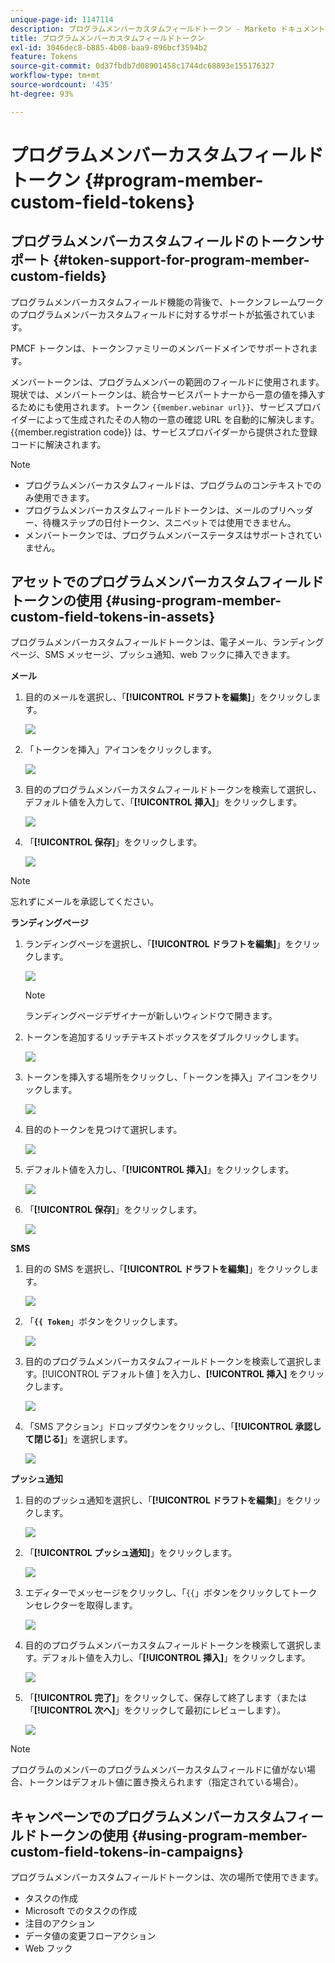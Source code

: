 ```yaml
---
unique-page-id: 1147114
description: プログラムメンバーカスタムフィールドトークン - Marketo ドキュメント - 製品ドキュメント
title: プログラムメンバーカスタムフィールドトークン
exl-id: 3046dec8-b885-4b08-baa9-896bcf3594b2
feature: Tokens
source-git-commit: 0d37fbdb7d08901458c1744dc68893e155176327
workflow-type: tm+mt
source-wordcount: '435'
ht-degree: 93%

---
```


# プログラムメンバーカスタムフィールドトークン {#program-member-custom-field-tokens}

## プログラムメンバーカスタムフィールドのトークンサポート {#token-support-for-program-member-custom-fields}

プログラムメンバーカスタムフィールド機能の背後で、トークンフレームワークのプログラムメンバーカスタムフィールドに対するサポートが拡張されています。

PMCF トークンは、トークンファミリーのメンバードメインでサポートされます。

メンバートークンは、プログラムメンバーの範囲のフィールドに使用されます。現状では、メンバートークンは、統合サービスパートナーから一意の値を挿入するためにも使用されます。トークン `{{member.webinar url}}`、サービスプロバイダーによって生成されたその人物の一意の確認 URL を自動的に解決します。 {{member.registration code}} は、サービスプロバイダーから提供された登録コードに解決されます。

>[!NOTE]
>
>* プログラムメンバーカスタムフィールドは、プログラムのコンテキストでのみ使用できます。
>* プログラムメンバーカスタムフィールドトークンは、メールのプリヘッダー、待機ステップの日付トークン、スニペットでは使用できません。
>* メンバートークンでは、プログラムメンバーステータスはサポートされていません。

## アセットでのプログラムメンバーカスタムフィールドトークンの使用 {#using-program-member-custom-field-tokens-in-assets}

プログラムメンバーカスタムフィールドトークンは、電子メール、ランディングページ、SMS メッセージ、プッシュ通知、web フックに挿入できます。

**メール**

1. 目的のメールを選択し、「**[!UICONTROL ドラフトを編集]**」をクリックします。

   ![](assets/program-member-custom-field-tokens-1.png)

1. 「トークンを挿入」アイコンをクリックします。

   ![](assets/program-member-custom-field-tokens-2.png)

1. 目的のプログラムメンバーカスタムフィールドトークンを検索して選択し、デフォルト値を入力して、「**[!UICONTROL 挿入]**」をクリックします。

   ![](assets/program-member-custom-field-tokens-3.png)

1. 「**[!UICONTROL 保存]**」をクリックします。

   ![](assets/program-member-custom-field-tokens-4.png)

>[!NOTE]
>
>忘れずにメールを承認してください。

**ランディングページ**

1. ランディングページを選択し、「**[!UICONTROL ドラフトを編集]**」をクリックします。

   ![](assets/program-member-custom-field-tokens-5.png)

   >[!NOTE]
   >
   >ランディングページデザイナーが新しいウィンドウで開きます。

1. トークンを追加するリッチテキストボックスをダブルクリックします。

   ![](assets/program-member-custom-field-tokens-6.png)

1. トークンを挿入する場所をクリックし、「トークンを挿入」アイコンをクリックします。

   ![](assets/program-member-custom-field-tokens-7.png)

1. 目的のトークンを見つけて選択します。

   ![](assets/program-member-custom-field-tokens-8.png)

1. デフォルト値を入力し、「**[!UICONTROL 挿入]**」をクリックします。

   ![](assets/program-member-custom-field-tokens-9.png)

1. 「**[!UICONTROL 保存]**」をクリックします。

   ![](assets/program-member-custom-field-tokens-10.png)

**SMS**

1. 目的の SMS を選択し、「**[!UICONTROL ドラフトを編集]**」をクリックします。

   ![](assets/program-member-custom-field-tokens-11.png)

1. 「**`{{ Token`**」ボタンをクリックします。

   ![](assets/program-member-custom-field-tokens-12.png)

1. 目的のプログラムメンバーカスタムフィールドトークンを検索して選択します。[!UICONTROL  デフォルト値 ] を入力し、**[!UICONTROL 挿入]** をクリックします。

   ![](assets/program-member-custom-field-tokens-13.png)

1. 「SMS アクション」ドロップダウンをクリックし、「**[!UICONTROL 承認して閉じる]**」を選択します。

   ![](assets/program-member-custom-field-tokens-14.png)

**プッシュ通知**

1. 目的のプッシュ通知を選択し、「**[!UICONTROL ドラフトを編集]**」をクリックします。

   ![](assets/program-member-custom-field-tokens-15.png)

1. 「**[!UICONTROL プッシュ通知]**」をクリックします。

   ![](assets/program-member-custom-field-tokens-16.png)

1. エディターでメッセージをクリックし、「`{{`」ボタンをクリックしてトークンセレクターを取得します。

   ![](assets/program-member-custom-field-tokens-17.png)

1. 目的のプログラムメンバーカスタムフィールドトークンを検索して選択します。デフォルト値を入力し、「**[!UICONTROL 挿入]**」をクリックします。

   ![](assets/program-member-custom-field-tokens-18.png)

1. 「**[!UICONTROL 完了]**」をクリックして、保存して終了します（または「**[!UICONTROL 次へ]**」をクリックして最初にレビューします）。

   ![](assets/program-member-custom-field-tokens-19.png)

>[!NOTE]
>
>プログラムのメンバーのプログラムメンバーカスタムフィールドに値がない場合、トークンはデフォルト値に置き換えられます（指定されている場合）。

## キャンペーンでのプログラムメンバーカスタムフィールドトークンの使用 {#using-program-member-custom-field-tokens-in-campaigns}

プログラムメンバーカスタムフィールドトークンは、次の場所で使用できます。

* タスクの作成
* Microsoft でのタスクの作成
* 注目のアクション
* データ値の変更フローアクション
* Web フック
